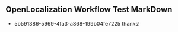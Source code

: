 ## OpenLocalization Workflow Test MarkDown
* 5b591386-5969-4fa3-a868-199b04fe7225 thanks!

<!--HONumber=Sep16_HO1-->



